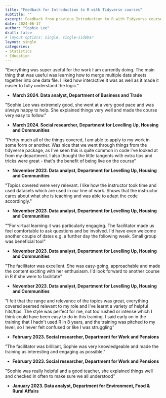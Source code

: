 ```yaml
---
title: "Feedback for Introduction to R with Tidyverse courses"
subtitle: ""
excerpt: Feedback from previous Introduction to R with Tidyverse courses"
date: 2024-06-17
author: "Sophie Lee"
draft: false
# layout options: single, single-sidebar
layout: single
categories:
- Statistics
- Education
---
```


"Everything was super useful for the work I am currently doing. The main thing that was useful was learning how to merge multiple data sheets together into one data file. I liked how interactive it was as well as it made it easier to fully understand the logic."

- **March 2024. Data analyst, Department of Business and Trade**


"Sophie Lee was extremely good, she went at a very good pace and was always happy to help. She explained things very well and made the course very easy to follow."

- **March 2024. Social researcher, Department for Levelling Up, Housing and Communities**

"Pretty much all of the things covered, I am able to apply to my work in some form or another. Was nice that we went through things from the tidyverse package, as I've seen this is quite common in code I've looked at from my department. I also thought the little tangents with extra tips and tricks were great - that's the benefit of being live on the course"

- **November 2023. Data analyst, Department for Levelling Up, Housing and Communities**

"Topics covered were very relevant. I like how the instructor took time and used datasets which are used in our line of work. Shows that the instructor cares about what she is teaching and was able to adapt the code accordingly."

- **November 2023. Data analyst, Department for Levelling Up, Housing and Communities**

""For virtual learning it was particularly engaging. The facilitator made us feel comfortable to ask questions and be involved. I'd have even welcome another couple of dates e.g. a further day the following week. Small group was beneficial too!"

- **November 2023. Data analyst, Department for Levelling Up, Housing and Communities**

"The facilitator was excellent. She was easy-going, approachable and made the content exciting with her enthusiasm. I'd look forward to another course in R if she were to facilitate"

- **November 2023. Data analyst, Department for Levelling Up, Housing and Communities**

"I felt that the range and relevance of the topics was great, everything covered seemed relevant to my role and I've learnt a variety of helpful hits/tips. The style was perfect for me, not too rushed or intense which I think could have been easy to do in this training. I said early on in the training that I hadn't used R in 8 years, and the training was pitched to my level, so I never felt confused or like I was struggling"

- **February 2023. Social researcher, Department for Work and Pensions**

"The facilitator was brilliant, Sophie was very knowledgeable and made the training as interesting and engaging as possible."

- **February 2023. Social researcher, Department for Work and Pensions**

"Sophie was really helpful and a good teacher, she explained things well and checked in often to make sure we all understood"

- **January 2023. Data analyst, Department for Environment, Food & Rural Affairs**